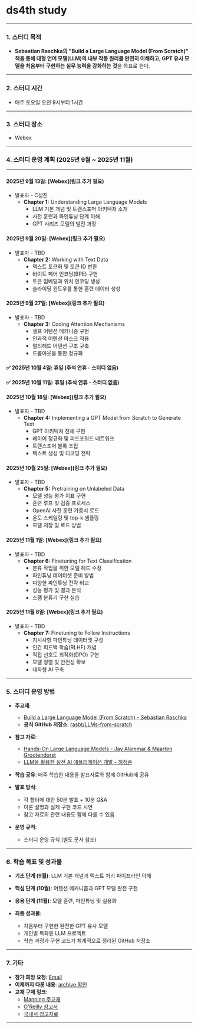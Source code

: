 # **ds4th study**

---

### **1. 스터디 목적**

* **Sebastian Raschka의 "Build a Large Language Model (From Scratch)" 책을 통해 대형 언어 모델(LLM)의 내부 작동 원리를 완전히 이해하고, GPT 유사 모델을 처음부터 구현하는 실무 능력을 강화하는 것**을 목표로 한다.

---

### **2. 스터디 시간**

* 매주 토요일 오전 9시부터 1시간

---

### **3. 스터디 장소**

* Webex

---

### **4. 스터디 운영 계획 (2025년 9월 ~ 2025년 11월)**

---

#### **2025년 9월 13일**: [Webex](링크 추가 필요)

* 발표자 - C성진
  * **Chapter 1:** Understanding Large Language Models
    * LLM 기본 개념 및 트랜스포머 아키텍처 소개
    * 사전 훈련과 파인튜닝 단계 이해
    * GPT 시리즈 모델의 발전 과정

#### **2025년 9월 20일**: [Webex](링크 추가 필요)

* 발표자 - TBD
  * **Chapter 2:** Working with Text Data
    * 텍스트 토큰화 및 토큰 ID 변환
    * 바이트 페어 인코딩(BPE) 구현
    * 토큰 임베딩과 위치 인코딩 생성
    * 슬라이딩 윈도우를 통한 훈련 데이터 생성

#### **2025년 9월 27일**: [Webex](링크 추가 필요)

* 발표자 - TBD
  * **Chapter 3:** Coding Attention Mechanisms
    * 셀프 어텐션 메커니즘 구현
    * 인과적 어텐션 마스크 적용
    * 멀티헤드 어텐션 구조 구축
    * 드롭아웃을 통한 정규화

#### **✅ 2025년 10월 4일**: 휴일 (추석 연휴 - 스터디 없음)

#### **✅ 2025년 10월 11일**: 휴일 (추석 연휴 - 스터디 없음)

#### **2025년 10월 18일**: [Webex](링크 추가 필요)

* 발표자 - TBD
  * **Chapter 4:** Implementing a GPT Model from Scratch to Generate Text
    * GPT 아키텍처 전체 구현
    * 레이어 정규화 및 피드포워드 네트워크
    * 트랜스포머 블록 조립
    * 텍스트 생성 및 디코딩 전략

#### **2025년 10월 25일**: [Webex](링크 추가 필요)

* 발표자 - TBD
  * **Chapter 5:** Pretraining on Unlabeled Data
    * 모델 성능 평가 지표 구현
    * 훈련 루프 및 검증 프로세스
    * OpenAI 사전 훈련 가중치 로드
    * 온도 스케일링 및 top-k 샘플링
    * 모델 저장 및 로드 방법

#### **2025년 11월 1일**: [Webex](링크 추가 필요)

* 발표자 - TBD
  * **Chapter 6:** Finetuning for Text Classification
    * 분류 작업을 위한 모델 헤드 수정
    * 파인튜닝 데이터셋 준비 방법
    * 다양한 파인튜닝 전략 비교
    * 성능 평가 및 결과 분석
    * 스팸 분류기 구현 실습

#### **2025년 11월 8일**: [Webex](링크 추가 필요)

* 발표자 - TBD
  * **Chapter 7:** Finetuning to Follow Instructions
    * 지시사항 파인튜닝 데이터셋 구성
    * 인간 피드백 학습(RLHF) 개념
    * 직접 선호도 최적화(DPO) 구현
    * 모델 정렬 및 안전성 확보
    * 대화형 AI 구축

---

### **5. 스터디 운영 방법**

* **주교재**:
  * [Build a Large Language Model (From Scratch) - Sebastian Raschka](https://www.manning.com/books/build-a-large-language-model-from-scratch)
  * **공식 GitHub 저장소**: [rasbt/LLMs-from-scratch](https://github.com/rasbt/LLMs-from-scratch)

* **참고 자료**:
  * [Hands-On Large Language Models - Jay Alammar & Maarten Grootendorst](https://www.oreilly.com/library/view/hands-on-large-language/9781098150952/)
  * [LLM을 활용한 실전 AI 애플리케이션 개발 - 허정준](https://github.com/onlybooks/llm)

* **학습 공유**: 매주 학습한 내용을 발표자료와 함께 GitHub에 공유
* **발표 방식**:
  * 각 챕터에 대한 50분 발표 + 10분 Q&A
  * 이론 설명과 실제 구현 코드 시연
  * 참고 자료의 관련 내용도 함께 다룰 수 있음

* **운영 규칙**:
  * 스터디 운영 규칙 (별도 문서 참조)

---

### **6. 학습 목표 및 성과물**

* **기초 단계 (9월)**: LLM 기본 개념과 텍스트 처리 파이프라인 이해
* **핵심 단계 (10월)**: 어텐션 메커니즘과 GPT 모델 완전 구현  
* **응용 단계 (11월)**: 모델 훈련, 파인튜닝 및 실용화

* **최종 성과물**: 
  * 처음부터 구현한 완전한 GPT 유사 모델
  * 개인별 특화된 LLM 프로젝트
  * 학습 과정과 구현 코드가 체계적으로 정리된 GitHub 저장소

---

### **7. 기타**

* **참가 희망 요청**: [Email](mailto:restful3@gmail.com)
* **이제까지 다룬 내용**: [archive 확인](https://github.com/restful3/ds4th_study/tree/main/archive)
* **교재 구매 링크**: 
  * [Manning 주교재](https://www.manning.com/books/build-a-large-language-model-from-scratch)
  * [O'Reilly 참고서](https://www.oreilly.com/library/view/hands-on-large-language/9781098150952/)
  * [국내서 참고자료](https://github.com/onlybooks/llm)


---


